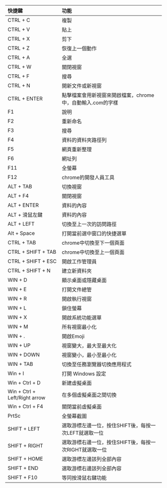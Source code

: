 |快捷鍵|功能|
|:-|:-|
|CTRL + C|複製|
|CTRL + V|貼上|
|CTRL + X|剪下|
|CTRL + Z|恢復上一個動作|
|CTRL + A|全選|
|CTRL + W|關閉視窗|
|CTRL + F|搜尋|
|CTRL + N|開新文件或新視窗|
|CTRL + ENTER|點擊檔案會用新視窗來開啟檔案，chrome中，自動輸入.com的字樣|
|F1|說明|
|F2|重新命名|
|F3|搜尋|
|F4|資料的資料夾路徑列|
|F5|網頁重新整理|
|F6|網址列|
|F11|全螢幕|
|F12|chrome的開發人員工具|
|ALT + TAB|切換視窗|
|ALT + F4|關閉視窗|
|ALT + ENTER|資料的內容|
|ALT + 滑鼠左鍵|資料的內容|
|ALT + LEFT|切換至上一次的訪問路徑|
|Alt + Space|打開當前選中窗口的快捷選單|
|CTRL + TAB|chrome中切換至下一個頁面|
|CTRL + SHIFT + TAB|chrome中切換至上一個頁面|
|CTRL + SHIFT + ESC|開啟工作管理員|
|CTRL + SHIFT + N|建立新資料夾|
|WIN + D|顯示桌面或隱藏桌面|
|WIN + E|打開文件總管|
|WIN + R|開啟執行視窗|
|WIN + L|鎖住螢幕|
|WIN + X|開啟系統功能選單|
|WIN + M|所有視窗最小化|
|WIN + .|開啟Emoji|
|WIN + UP|視窗變大，最大至最大化|
|WIN + DOWN|視窗變小，最小至最小化|
|WIN + TAB|切換至任務瀏覽器切換應用程式|
|Win + I|打開 Windows 設定|
|Win + Ctrl + D|新建虛擬桌面|
|Win + Ctrl + Left/Right arrow|在多個虛擬桌面之間切換|
|Win + Ctrl + F4|關閉當前虛擬桌面|
|PrtSc|全螢幕截圖|
|SHIFT + LEFT|選取游標左邊一位，按住SHIFT後，每按一次LEFT就選取一位|
|SHIFT + RIGHT|選取游標右邊一位，按住SHIFT後，每按一次RIGHT就選取一位|
|SHIFT + HOME|選取游標左邊該列全部內容|
|SHIFT + END|選取游標右邊該列全部內容|
|SHIFT + F10|等同按滑鼠右鍵功能|






